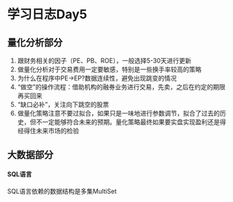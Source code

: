 # 学习日志Day5

## 量化分析部分

1. 跟财务相关的因子（PE、PB、ROE），一般选择5-30天进行更新
2. 做量化分析对于交易费用一定要敏感，特别是一些换手率较高的策略
3. 为什么在程序中PE->EP?数据连续性，避免出现跳变的情况
4. “做空”的操作流程：借助机构的融券业务进行交易，先卖，之后在约定的期限再买回来
5. “缺口必补”，关注向下跳空的股票
6. 做量化策略注意不要过拟合，如果只是一味地进行参数调节，拟合了过去的历史，但不一定能够符合未来的预期。量化策略最终如果要实盘实现盈利还是得经得住未来市场的检验



## 大数据部分

#### SQL语言

SQL语言依赖的数据结构是多集MultiSet
